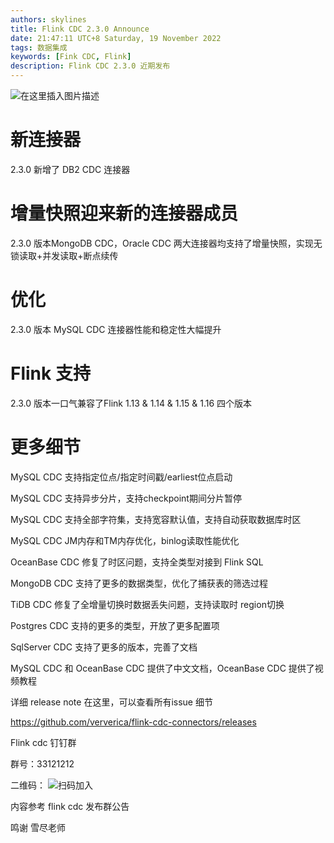 ```yaml
---
authors: skylines
title: Flink CDC 2.3.0 Announce
date: 21:47:11 UTC+8 Saturday, 19 November 2022
tags: 数据集成
keywords: [Fink CDC, Flink]
description: Flink CDC 2.3.0 近期发布
---
```


![在这里插入图片描述](https://img-blog.csdnimg.cn/4ac4fbb159234e04acd3b6fe865ce53f.png)


# 新连接器

2.3.0 新增了 DB2 CDC 连接器

# 增量快照迎来新的连接器成员

2.3.0 版本MongoDB CDC，Oracle CDC 两大连接器均支持了增量快照，实现无锁读取+并发读取+断点续传

# 优化

2.3.0 版本 MySQL CDC 连接器性能和稳定性大幅提升

# Flink 支持

2.3.0 版本一口气兼容了Flink 1.13 & 1.14 & 1.15 & 1.16 四个版本

# 更多细节

MySQL CDC 支持指定位点/指定时间戳/earliest位点启动

MySQL CDC 支持异步分片，支持checkpoint期间分片暂停

MySQL CDC 支持全部字符集，支持宽容默认值，支持自动获取数据库时区

MySQL CDC JM内存和TM内存优化，binlog读取性能优化

OceanBase CDC 修复了时区问题，支持全类型对接到 Flink SQL

MongoDB CDC 支持了更多的数据类型，优化了捕获表的筛选过程

TiDB CDC 修复了全增量切换时数据丢失问题，支持读取时 region切换

Postgres CDC 支持的更多的类型，开放了更多配置项

SqlServer CDC 支持了更多的版本，完善了文档

MySQL CDC 和 OceanBase CDC 提供了中文文档，OceanBase CDC 提供了视频教程

详细 release note 在这里，可以查看所有issue 细节

https://github.com/ververica/flink-cdc-connectors/releases


Flink cdc 钉钉群

群号：33121212

二维码：
![扫码加入](https://img-blog.csdnimg.cn/7003c46fb70243c08a44575f8de63bd2.png)

内容参考 flink cdc 发布群公告

鸣谢 雪尽老师

